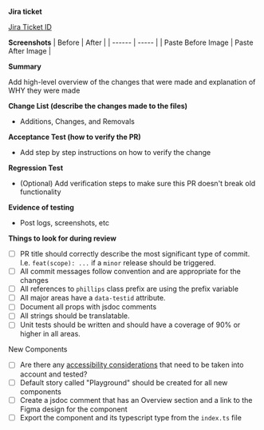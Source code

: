**Jira ticket**

[Jira Ticket ID](https://phillipsauctions.atlassian.net/browse/TICKET-ID)

**Screenshots**
| Before | After |
| ------ | ----- |
| Paste Before Image | Paste After Image |

**Summary**

Add high-level overview of the changes that were made and explanation of WHY they were made

**Change List (describe the changes made to the files)**

- Additions, Changes, and Removals

**Acceptance Test (how to verify the PR)**

- Add step by step instructions on how to verify the change

**Regression Test**

- (Optional) Add verification steps to make sure this PR doesn't break old functionality

**Evidence of testing**

- Post logs, screenshots, etc

<!-- For reviewers: do not remove -->

**Things to look for during review**

- [ ] PR title should correctly describe the most significant type of commit. I.e. `feat(scope): ...` if a `minor` release should be triggered.
- [ ] All commit messages follow convention and are appropriate for the changes
- [ ] All references to `phillips` class prefix are using the prefix variable
- [ ] All major areas have a `data-testid` attribute.
- [ ] Document all props with jsdoc comments
- [ ] All strings should be translatable.
- [ ] Unit tests should be written and should have a coverage of 90% or higher in all areas.

New Components

- [ ] Are there any [accessibility considerations](https://www.w3.org/WAI/ARIA/apg/patterns/) that need to be taken into account and tested?
- [ ] Default story called "Playground" should be created for all new components
- [ ] Create a jsdoc comment that has an Overview section and a link to the Figma design for the component
- [ ] Export the component and its typescript type from the `index.ts` file
